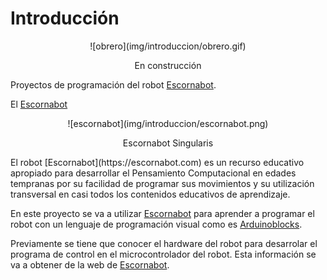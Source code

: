 # **Introducción**
<center>
![obrero](img/introduccion/obrero.gif)

En construcción
</center>

Proyectos de programación del robot [Escornabot](https://escornabot.com).

El [Escornabot](https://escornabot.com)
<center>
![escornabot](img/introduccion/escornabot.png)

Escornabot Singularis
</center>
El robot [Escornabot](https://escornabot.com) es un recurso educativo apropiado para desarrollar el Pensamiento Computacional en edades tempranas por su facilidad de programar sus movimientos y su utilización transversal en casi todos los contenidos educativos de aprendizaje.

En este proyecto se va a utilizar [Escornabot](https://escornabot.com) para aprender a programar el robot con un lenguaje de programación visual como es [Arduinoblocks](http://www.arduinoblocks.com).

Previamente se tiene que conocer el hardware del robot para desarrolar el programa de control en el microcontrolador del robot. Esta información se va a obtener de la web de [Escornabot](https://escornabot.com).
